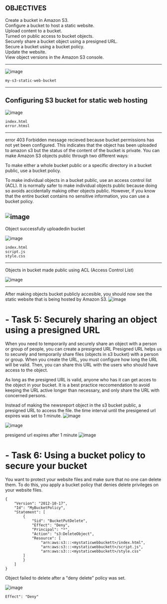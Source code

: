 ## OBJECTIVES

Create a bucket in Amazon S3.\
Configure a bucket to host a static website.\
Upload content to a bucket.\
Turned on public access to bucket objects.\
Securely share a bucket object using a presigned URL.\
Secure a bucket using a bucket policy.\
Update the website.\
View object versions in the Amazon S3 console.
___

![image](./Images/my-s3-bucket.png)
```
my-s3-static-web-bucket
```
___

## Configuring S3 bucket for static web hosting

![image](./Images/static-web-bucket-configured.png)
```
index.html
error.htmsl
```
___

error 403 Forbidden message recieved because   bucket permissions has not yet been configured. This indicates that the object has been uploaded to amazon s3 but the status of the content of the bucket is private.
You can make Amazon S3 objects public through two different ways:

To make either a whole bucket public or a specific directory in a bucket public, use a bucket policy.

To make individual objects in a bucket public, use an access control list (ACL). It is normally safer to make individual objects public because doing so avoids accidentally making other objects public. However, if you know that the entire bucket contains no sensitive information, you can use a bucket policy.

![image](./Images/error-403.png)
-

Object successfully uploadedin bucket

![image](./Images/objectsuccessfullyuploaded.png)
```
index.html
script.js
style.css
```
___

Objects in bucket made public using ACL (Access Control List)

![image](./Images/objectsmadepublic.png)
___

After making objects bucket publicly accesible, you should now see the static website that is being hosted by Amazon S3.
![image](./Images/websitevissible.png)

# - Task 5: Securely sharing an object using a presigned URL

When you need to temporarily and securely share an object with a person or group of people, you can create a presigned URL Presigned URL helps us to securely and temporarily share files (objects in s3 bucket) with a person or group.
When you create the URL, you must configure how long the URL will be valid. Then, you can share this URL with the users who should have access to the object.

 As long as the presigned URL is valid, anyone who has it can get acces to the object in your bucket. It is a best practice reccomendation to avoid keeping the URL active longer than necessary, and only share the URL with concerned persons.

 Instead of making the newsreport object in the s3 bucket public, a presigned URL to access the file. the time interval until the presigened url expires was set to 1 minute. 
![image](./Images/presigedurl.png)

![image](./Images/newsreport.png)

presigend url expires after 1 minute
![image](./Images/expiredurl.png)

# - Task 6: Using a bucket policy to secure your bucket
You want to protect your website files and make sure that no one can delete them. To do this, you apply a bucket policy that denies delete privileges on your website files.
```
{
	"Version": "2012-10-17",
	"Id": "MyBucketPolicy",
	"Statement": [
		{
			"Sid": "BucketPutDelete",
			"Effect": "Deny",
			"Principal": "*",
			"Action": "s3:DeleteObject",
			"Resource": [
				"arn:aws:s3:::<mystaticwebbuckett>/index.html",
				"arn:aws:s3:::<mystaticwebbuckett>/script.js",
				"arn:aws:s3:::<mystaticwebbuckett>/style.css"
        ]
		}
	]
}

```
Object failed to delete after a "deny delete" policy was set. 

![image](./Images/faildtodelete.png)
```
Effect": "Deny"
```

